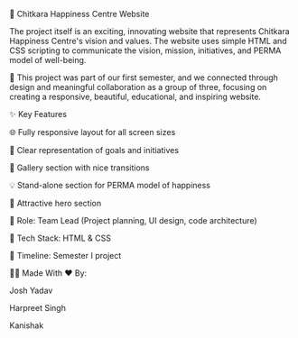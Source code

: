 💫 Chitkara Happiness Centre Website


The project itself is an exciting, innovating website that represents Chitkara Happiness Centre's vision and values. The website uses simple HTML and CSS scripting to communicate the vision, mission, initiatives, and PERMA model of well-being.


🚀 This project was part of our first semester, and we connected through design and meaningful collaboration as a group of three, focusing on creating a responsive, beautiful, educational, and inspiring website.


✨ Key Features

🌐 Fully responsive layout for all screen sizes

🎯 Clear representation of goals and initiatives

📸 Gallery section with nice transitions

💡 Stand-alone section for PERMA model of happiness

🎨 Attractive hero section


🔹 Role: Team Lead (Project planning, UI design, code architecture)

🔹 Tech Stack: HTML & CSS

🔹 Timeline: Semester I project


👨‍💻 Made With ❤️ By:

Josh Yadav

Harpreet Singh

Kanishak
